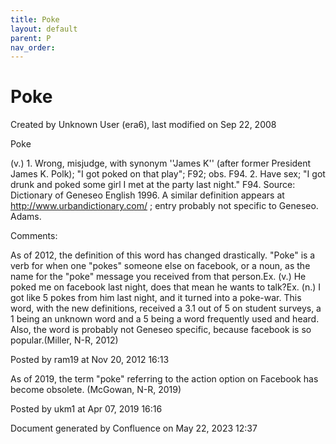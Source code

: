 ```yaml
---
title: Poke
layout: default
parent: P
nav_order:
---
```


# Poke

Created by  Unknown User (era6), last modified on Sep 22, 2008

Poke

(v.) 1. Wrong, misjudge, with synonym ''James K'' (after former President James K. Polk); &quot;I got poked on that play&quot;; F92; obs. F94. 2. Have sex; &quot;I got drunk and poked some girl I met at the party last night.&quot; F94. Source: Dictionary of Geneseo English 1996. A similar definition appears at http://www.urbandictionary.com/ ; entry probably not specific to Geneseo. Adams.

Comments:

As of 2012, the definition of this word has changed drastically. &quot;Poke&quot; is a verb for when one &quot;pokes&quot; someone else on facebook, or a noun, as the name for the &quot;poke&quot; message you received from that person.Ex. (v.) He poked me on facebook last night, does that mean he wants to talk?Ex. (n.) I got like 5 pokes from him last night, and it turned into a poke-war. This word, with the new definitions, received a 3.1 out of 5 on student surveys, a 1 being an unknown word and a 5 being a word frequently used and heard. Also, the word is probably not Geneseo specific, because facebook is so popular.(Miller, N-R, 2012)

Posted by ram19 at Nov 20, 2012 16:13

As of 2019, the term &quot;poke&quot; referring to the action option on Facebook has become obsolete. (McGowan, N-R, 2019)

Posted by ukm1 at Apr 07, 2019 16:16

Document generated by Confluence on May 22, 2023 12:37


